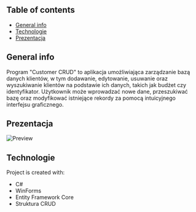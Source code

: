 ## Table of contents
* [General info](#general-info)
* [Technologie](#technologies)
* [Prezentacja](#Prezentacja)

## General info
Program "Customer CRUD" to aplikacja umożliwiająca zarządzanie bazą danych klientów, w tym dodawanie, edytowanie, usuwanie oraz wyszukiwanie klientów na podstawie ich danych, takich jak budżet czy identyfikator.
Użytkownik może wprowadzać nowe dane, przeszukiwać bazę oraz modyfikować istniejące rekordy za pomocą intuicyjnego interfejsu graficznego.

## Prezentacja
![Preview](CustomerCRUD/gif/Prezentacja.gif)

## Technologie
Project is created with:
* C#
* WinForms
* Entity Framework Core
* Struktura CRUD

